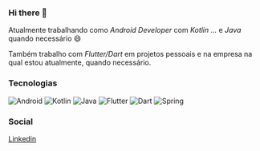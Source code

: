 ### Hi there 👋
Atualmente trabalhando como _Android Developer_ com _Kotlin ..._ e _Java_ quando necessário 😄

Também trabalho com _Flutter/Dart_ em projetos pessoais e na empresa na qual estou atualmente, quando necessário.

### Tecnologias
![Android](https://img.shields.io/badge/Android-3DDC84?style=for-the-badge&logo=android&logoColor=white)
![Kotlin](https://img.shields.io/badge/Kotlin-0095D5?&style=for-the-badge&logo=kotlin&logoColor=white)
![Java](https://img.shields.io/badge/Java-ED8B00?style=for-the-badge&logo=java&logoColor=white)
![Flutter](https://img.shields.io/badge/Flutter-02569B?style=for-the-badge&logo=flutter&logoColor=white)
![Dart](https://img.shields.io/badge/dart-%230175C2.svg?style=for-the-badge&logo=dart&logoColor=white)
![Spring](https://img.shields.io/badge/Spring_Boot-F2F4F9?style=for-the-badge&logo=spring-boot)

### Social
[Linkedin](https://www.linkedin.com/in/marcoantoniolentz)


